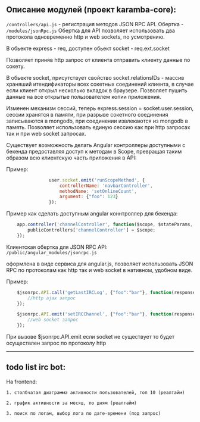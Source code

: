 ## Описание модулей (проект karamba-core):

`/controllers/api.js` - регистрация методов JSON RPC API. Обертка - `/modules/jsonRpc.js`
Обертка для API позволяет использовать два протокола одновременно http и web sockets, по усмотрению.

В обьекте express - req, доступен обьект socket - req.ext.socket

Позволяет приняв http запрос от клиента отправить клиенту данные по сокету.


В обьекте socket, присутствует свойство socket.relationsIDs - массив храняший итендификаторы всех сокетных соединений клиента,
в случае если клиент открыл несколько вкладок в браузере. Позволяет пушить данные на все открытые пользователем копии приложения.


Изменен механизм сессий, теперь express.session = socket.user.session, сессии хранятся в памяти, при разрыве сокетного соединения записываются в mongodb, при соединении извлекаются из mongodb в память. Позволяет использовать единую сессию как при http запросах так и при web socket запросах.


Существует возможность делать Angular контроллеры доступными с бекенда предоставляя доступ к методам в Scope, 
превращая таким образом всю клиентскую часть приложения в API:

Пример:
```javascript
                user.socket.emit('runScopeMethod', {
                    controllerName: 'navbarController',
                    methodName: 'setOnlineCount',
                    argument: {"foo": 123}
                });
```

Пример как сделать доступным angular коннтроллер  для бекенда:
```javascript
	app.controller('channelController', function($scope, $stateParams, $jsonrpc) {
    	publicControllers['channelController'] = $scope;
	});
```

Клиентская обертка для JSON RPC API: `/public/angular_modules/jsonrpc.js`

оформлена в виде сервиса для angular.js, позволяет использовать JSON RPC по протоколам как http так и web socket в нативном, удобном виде. 

Пример:
```javascript
    $jsonrpc.API.call('getLastIRCLog', {"foo":"bar"}, function(response, rpcObject, xhr) {
		//http ajax запрос
    });

    $jsonrpc.API.emit('setIRCChannel', {"foo":"bar"}, function(response, rpcObject, emit) {
		//web socket запрос
    });
```

При вызове $jsonrpc.API.emit если socket не существует то будет осуществлен запрос по протоколу http

***

## todo list irc bot:

На frontend:

    1. столбчатая диаграмма активности пользователей, топ 10 (реалтайм)

    2. график активности за месяц, по дням (реалтайм)

    3. поиск по логам, выбор лога по дате-времени (под запрос)
